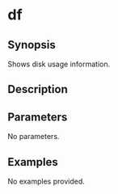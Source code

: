 # df

## Synopsis

Shows disk usage information.

## Description



## Parameters
No parameters.
## Examples
No examples provided.
